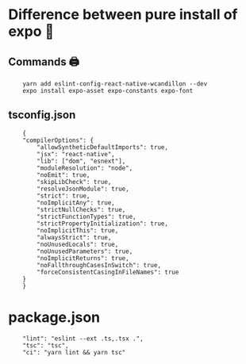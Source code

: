 # Difference between pure install of expo 📀

## Commands 🖨

        yarn add eslint-config-react-native-wcandillon --dev
        expo install expo-asset expo-constants expo-font

## tsconfig.json

        {
        "compilerOptions": {
            "allowSyntheticDefaultImports": true,
            "jsx": "react-native",
            "lib": ["dom", "esnext"],
            "moduleResolution": "node",
            "noEmit": true,
            "skipLibCheck": true,
            "resolveJsonModule": true,
            "strict": true,
            "noImplicitAny": true,
            "strictNullChecks": true,
            "strictFunctionTypes": true,
            "strictPropertyInitialization": true,
            "noImplicitThis": true,
            "alwaysStrict": true,
            "noUnusedLocals": true,
            "noUnusedParameters": true,
            "noImplicitReturns": true,
            "noFallthroughCasesInSwitch": true,
            "forceConsistentCasingInFileNames": true
        }
        }

# package.json

        "lint": "eslint --ext .ts,.tsx .",
        "tsc": "tsc",
        "ci": "yarn lint && yarn tsc"
